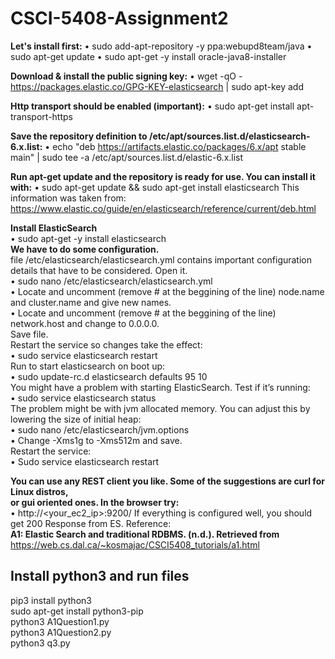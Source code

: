 # CSCI-5408-Assignment2

**Let's install first:**
• sudo add-apt-repository -y ppa:webupd8team/java
• sudo apt-get update
• sudo apt-get -y install oracle-java8-installer

**Download & install the public signing key:**
• wget -qO - https://packages.elastic.co/GPG-KEY-elasticsearch | sudo apt-key add

**Http transport should be enabled (important):**
• sudo apt-get install apt-transport-https

**Save the repository definition to /etc/apt/sources.list.d/elasticsearch-6.x.list:**
• echo "deb https://artifacts.elastic.co/packages/6.x/apt stable main" | sudo tee -a
/etc/apt/sources.list.d/elastic-6.x.list

**Run apt-get update and the repository is ready for use. You can install it with:**
• sudo apt-get update && sudo apt-get install elasticsearch
This information was taken from: https://www.elastic.co/guide/en/elasticsearch/reference/current/deb.html

**Install ElasticSearch**<br/>
• sudo apt-get -y install elasticsearch<br/>
**We have to do some configuration.**<br/>
file /etc/elasticsearch/elasticsearch.yml contains
important configuration details that have to be considered. Open it.<br/>
• sudo nano /etc/elasticsearch/elasticsearch.yml<br/>
• Locate and uncomment (remove # at the beggining of the line) node.name and cluster.name and give new names.<br/>
• Locate and uncomment (remove # at the beggining of the line) network.host and
change to 0.0.0.0. <br/>
Save file.<br/>
Restart the service so changes take the effect:<br/>
• sudo service elasticsearch restart<br/>
Run to start elasticsearch on boot up:<br/>
• sudo update-rc.d elasticsearch defaults 95 10<br/>
You might have a problem with starting ElasticSearch. Test if it’s running:<br/>
• sudo service elasticsearch status<br/>
The problem might be with jvm allocated memory. You can adjust this by lowering the
size of initial heap:<br/>
• sudo nano /etc/elasticsearch/jvm.options<br/>
• Change -Xms1g to -Xms512m and save.<br/>
Restart the service:<br/>
• Sudo service elasticsearch restart<br/>

**You can use any REST client you like. Some of the suggestions are curl for Linux distros,<br/>
or gui oriented ones. In the browser try:**<br/>
• http://<your_ec2_ip>:9200/
If everything is configured well, you should get 200 Response from ES.
Reference:<br/>
**A1: Elastic Search and traditional RDBMS. (n.d.). Retrieved from**<br/>
https://web.cs.dal.ca/~kosmajac/CSCI5408_tutorials/a1.html

## Install python3 and run files
pip3 install python3 <br/>
sudo apt-get install python3-pip<br/>
python3 A1Question1.py<br/>
python3 A1Question2.py<br/>
python3 q3.py

